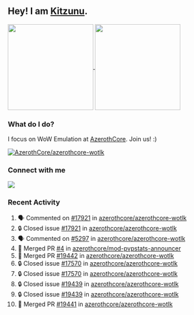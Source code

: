 ## Hey! I am [Kitzunu](https://Github.com/Kitzunu).

<!--
[![Kitzunu's Github stats](https://github-readme-stats.vercel.app/api?username=kitzunu&theme=github_dark&show_icons=true&number_format=long)](https://github.com/Kitzunu)

[![Kitzunu's Language stats](https://github-readme-stats.vercel.app/api/top-langs/?username=Kitzunu&layout=donut&theme=github_dark)](https://github.com/Kitzunu)
-->

<a href="https://github.com/Kitzunu">
  <img height=200 align="center" src="https://github-readme-stats.vercel.app/api?username=kitzunu&theme=github_dark&show_icons=true&number_format=long" />
</a>
<a href="https://github.com/Kitzunu">
  <img height=200 align="center" src="https://github-readme-stats.vercel.app/api/top-langs/?username=Kitzunu&layout=donut&theme=github_dark" />
</a>

### What do I do?

I focus on WoW Emulation at [AzerothCore](https://github.com/AzerothCore). Join us! :)

[![AzerothCore/azerothcore-wotlk](https://github-readme-stats.vercel.app/api/pin/?username=AzerothCore&repo=azerothcore-wotlk&theme=github_dark&show_owner=true)](https://github.com/azerothcore/azerothcore-wotlk)

### Connect with me
[![](https://img.shields.io/badge/AzerothCore%20Discord-Connect%20with%20me!-green)](https://discord.com/invite/gkt4y2x)

### Recent Activity

<!--START_SECTION:activity-->
1. 🗣 Commented on [#17921](https://github.com/azerothcore/azerothcore-wotlk/issues/17921#issuecomment-2239284370) in [azerothcore/azerothcore-wotlk](https://github.com/azerothcore/azerothcore-wotlk)
2. 🔒 Closed issue [#17921](https://github.com/azerothcore/azerothcore-wotlk/issues/17921) in [azerothcore/azerothcore-wotlk](https://github.com/azerothcore/azerothcore-wotlk)
3. 🗣 Commented on [#5297](https://github.com/azerothcore/azerothcore-wotlk/issues/5297#issuecomment-2239269638) in [azerothcore/azerothcore-wotlk](https://github.com/azerothcore/azerothcore-wotlk)
4. 🎉 Merged PR [#4](https://github.com/azerothcore/mod-pvpstats-announcer/pull/4) in [azerothcore/mod-pvpstats-announcer](https://github.com/azerothcore/mod-pvpstats-announcer)
5. 🎉 Merged PR [#19442](https://github.com/azerothcore/azerothcore-wotlk/pull/19442) in [azerothcore/azerothcore-wotlk](https://github.com/azerothcore/azerothcore-wotlk)
6. 🔒 Closed issue [#17570](https://github.com/azerothcore/azerothcore-wotlk/issues/17570) in [azerothcore/azerothcore-wotlk](https://github.com/azerothcore/azerothcore-wotlk)
7. 🔒 Closed issue [#17570](https://github.com/azerothcore/azerothcore-wotlk/issues/17570) in [azerothcore/azerothcore-wotlk](https://github.com/azerothcore/azerothcore-wotlk)
8. 🔒 Closed issue [#19439](https://github.com/azerothcore/azerothcore-wotlk/issues/19439) in [azerothcore/azerothcore-wotlk](https://github.com/azerothcore/azerothcore-wotlk)
9. 🔒 Closed issue [#19439](https://github.com/azerothcore/azerothcore-wotlk/issues/19439) in [azerothcore/azerothcore-wotlk](https://github.com/azerothcore/azerothcore-wotlk)
10. 🎉 Merged PR [#19441](https://github.com/azerothcore/azerothcore-wotlk/pull/19441) in [azerothcore/azerothcore-wotlk](https://github.com/azerothcore/azerothcore-wotlk)
<!--END_SECTION:activity-->

